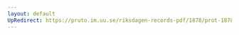 ```yaml
---
layout: default
UpRedirect: https://pruto.im.uu.se/riksdagen-records-pdf/1878/prot-1878--ak--041/prot-1878--ak--041_000.pdf
---
```

